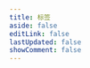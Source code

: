 ```yaml
---
title: 标签
aside: false
editLink: false
lastUpdated: false
showComment: false
---
```


<script lang="ts" setup>
import Tags from '@jaylenchan/theme/markdown/components/Tags.vue'
</script>

<ClientOnly>
	<Tags />
</ClientOnly>
